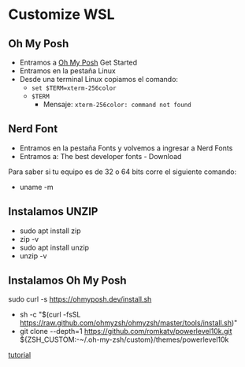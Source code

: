 # Customize WSL
## Oh My Posh

- Entramos a [Oh My Posh](https://ohmyposh.dev/) Get Started 
- Entramos en la pestaña Linux 
- Desde una terminal Linux copiamos el comando: 
	- `set $TERM=xterm-256color`
	- `$TERM` 
		- Mensaje: `xterm-256color: command not found`

## Nerd Font 

- Entramos en la pestaña Fonts y volvemos a ingresar a Nerd Fonts 
- Entramos a:  The best developer fonts - Download 

Para saber si tu equipo es de 32 o 64 bits corre el siguiente comando: 
- uname -m

## Instalamos UNZIP 
- sudo apt install zip
- zip -v
- sudo apt install unzip
- unzip -v

## Instalamos Oh My Posh 

 sudo curl -s https://ohmyposh.dev/install.sh





- sh -c "$(curl -fsSL https://raw.github.com/ohmyzsh/ohmyzsh/master/tools/install.sh)"
- git clone --depth=1 https://github.com/romkatv/powerlevel10k.git ${ZSH_CUSTOM:-~/.oh-my-zsh/custom}/themes/powerlevel10k

[tutorial](https://www.youtube.com/watch?v=235G6X5EAvM)